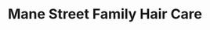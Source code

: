 ---
title: "Mane Street Family Hair Care"
url: /lansford/mane-street-family-hair-care/
shop: Friseur
---